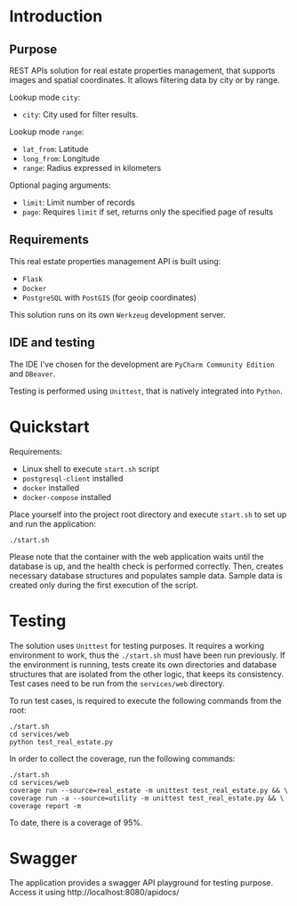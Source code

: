 # Introduction

## Purpose

REST APIs solution for real estate properties management, that supports images and spatial coordinates.
It allows filtering data by city or by range.

Lookup mode `city`:

* `city`: City used for filter results.

Lookup mode `range`:

* `lat_from`: Latitude
* `long_from`: Longitude
* `range`: Radius expressed in kilometers

Optional paging arguments:

* `limit`: Limit number of records
* `page`: Requires `limit` if set, returns only the specified page of results

## Requirements

This real estate properties management API is built using:

* `Flask`
* `Docker`
* `PostgreSQL` with `PostGIS` (for geoip coordinates)

This solution runs on its own `Werkzeug` development server.

## IDE and testing

The IDE I've chosen for the development are `PyCharm Community Edition` and `DBeaver`.

Testing is performed using `Unittest`, that is natively integrated into `Python`.

# Quickstart

Requirements:

* Linux shell to execute `start.sh` script
* `postgresql-client` installed
* `docker` installed
* `docker-compose` installed

Place yourself into the project root directory and execute `start.sh` to set up and run the application:

```shell
./start.sh
```

Please note that the container with the web application waits until the database is up, and the health check is
performed correctly. Then, creates necessary database structures and populates sample data. Sample data is created only
during the first execution of the script.

# Testing

The solution uses `Unittest` for testing purposes. It requires a working environment to work, thus the
`./start.sh` must have been run previously. If the environment is running, tests create its own directories and database
structures that are isolated from the other logic, that keeps its consistency. Test cases need to be run from the 
`services/web` directory.

To run test cases, is required to execute the following commands from the root:

```shell
./start.sh
cd services/web
python test_real_estate.py
```

In order to collect the coverage, run the following commands:

```shell
./start.sh
cd services/web
coverage run --source=real_estate -m unittest test_real_estate.py && \
coverage run -a --source=utility -m unittest test_real_estate.py && \
coverage report -m
```

To date, there is a coverage of 95%.

# Swagger

The application provides a swagger API playground for testing purpose. Access it using http://localhost:8080/apidocs/
